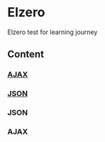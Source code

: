 # Elzero
Elzero test for learning journey

## **Content**

### [AJAX](#AJAX)
### [JSON](#JSON)

### JSON
### AJAX


